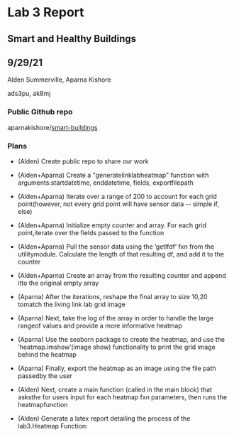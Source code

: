 # Lab 3 Report

## Smart and Healthy Buildings

## 9/29/21

Alden Summerville, Aparna Kishore

ads3pu, ak8mj

### Public Github repo

aparnakishore/[smart-buildings](https://github.com/aparnakishore/smart-buildings-lab3)

### Plans

- (Alden) Create public repo to share our work

- (Alden+Aparna) Create a "generatelinklabheatmap" function with arguments:startdatetime, enddatetime, fields, exportfilepath

- (Alden+Aparna) Iterate over a range of 200 to account for each grid point(however, not every grid point will have sensor data -- simple if, else)

- (Alden+Aparna) Initialize empty counter and array.  For each grid point,iterate over the fields passed to the function

- (Alden+Aparna) Pull the sensor data using the ’getlfdf’ fxn from the utilitymodule.  Calculate the length of that resulting df, and add it to the counter

- (Alden+Aparna) Create an array from the resulting counter and append itto the original empty array

- (Aparna) After the iterations, reshape the final array to size 10,20 tomatch the living link lab grid image

- (Aparna) Next, take the log of the array in order to handle the large rangeof values and provide a more informative heatmap

- (Aparna) Use the seaborn package to create the heatmap, and use the ’heatmap.imshow’(image show) functionality to print the grid image behind the heatmap

- (Aparna) Finally, export the heatmap as an image using the file path passedby the user

- (Alden) Next, create a main function (called in the main block) that asksthe for users input for each heatmap fxn parameters, then runs the heatmapfunction

- (Alden) Generate a latex report detailing the process of the lab3.Heatmap Function:
